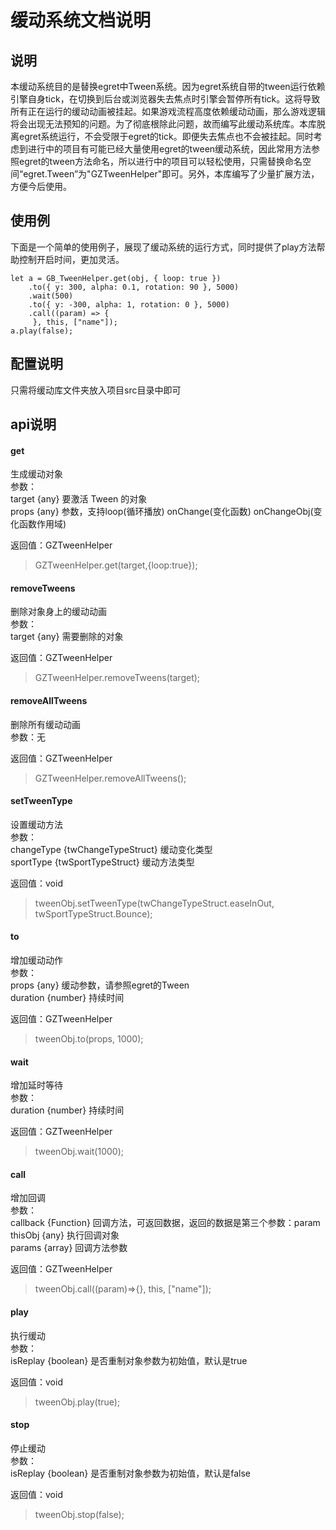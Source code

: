 # 缓动系统文档说明
## 说明
本缓动系统目的是替换egret中Tween系统。因为egret系统自带的tween运行依赖引擎自身tick，在切换到后台或浏览器失去焦点时引擎会暂停所有tick。这将导致所有正在运行的缓动动画被挂起。如果游戏流程高度依赖缓动动画，那么游戏逻辑将会出现无法预知的问题。为了彻底根除此问题，故而编写此缓动系统库。本库脱离egret系统运行，不会受限于egret的tick。即便失去焦点也不会被挂起。同时考虑到进行中的项目有可能已经大量使用egret的tween缓动系统，因此常用方法参照egret的tween方法命名，所以进行中的项目可以轻松使用，只需替换命名空间“egret.Tween”为"GZTweenHelper"即可。另外，本库编写了少量扩展方法，方便今后使用。

## 使用例
下面是一个简单的使用例子，展现了缓动系统的运行方式，同时提供了play方法帮助控制开启时间，更加灵活。

```
let a = GB_TweenHelper.get(obj, { loop: true })
    .to({ y: 300, alpha: 0.1, rotation: 90 }, 5000)
    .wait(500)
    .to({ y: -300, alpha: 1, rotation: 0 }, 5000)
    .call((param) => {
     }, this, ["name"]);
a.play(false);
```

## 配置说明
只需将缓动库文件夹放入项目src目录中即可

## api说明

#### get

生成缓动对象  
参数：  
target {any} 要激活 Tween 的对象  
props {any} 参数，支持loop(循环播放) onChange(变化函数) onChangeObj(变化函数作用域)  

返回值：GZTweenHelper

> GZTweenHelper.get(target,{loop:true});  

#### removeTweens

删除对象身上的缓动动画  
参数：  
target {any} 需要删除的对象    

返回值：GZTweenHelper

> GZTweenHelper.removeTweens(target); 

#### removeAllTweens

删除所有缓动动画  
参数：无   

返回值：GZTweenHelper

> GZTweenHelper.removeAllTweens(); 

#### setTweenType

设置缓动方法  
参数：  
changeType {twChangeTypeStruct} 缓动变化类型  
sportType {twSportTypeStruct} 缓动方法类型  

返回值：void

> tweenObj.setTweenType(twChangeTypeStruct.easeInOut, twSportTypeStruct.Bounce); 

#### to

增加缓动动作  
参数：  
props {any} 缓动参数，请参照egret的Tween  
duration {number} 持续时间  

返回值：GZTweenHelper

> tweenObj.to(props, 1000);

#### wait

增加延时等待  
参数：   
duration {number} 持续时间  

返回值：GZTweenHelper

> tweenObj.wait(1000);

#### call

增加回调  
参数：   
callback {Function} 回调方法，可返回数据，返回的数据是第三个参数：param  
thisObj {any} 执行回调对象  
params {array} 回调方法参数  

返回值：GZTweenHelper

> tweenObj.call((param)=>{}, this, ["name"]);

#### play

执行缓动  
参数：   
isReplay {boolean} 是否重制对象参数为初始值，默认是true   

返回值：void

> tweenObj.play(true);

#### stop

停止缓动  
参数：   
isReplay {boolean} 是否重制对象参数为初始值，默认是false   

返回值：void

> tweenObj.stop(false);
